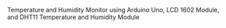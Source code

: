 Temperature and Humidity Monitor using Arduino Uno, LCD 1602 Module, and DHT11 Temperature and Humidity Module